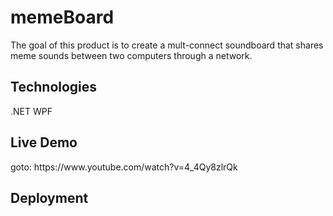 # memeBoard
The goal of this product is to create a mult-connect soundboard that shares meme sounds between two computers through a network. 

<h2>Technologies</h2>
.NET WPF
<h2>Live Demo </h2>
goto: https://www.youtube.com/watch?v=4_4Qy8zlrQk

<h2>Deployment </h2>
